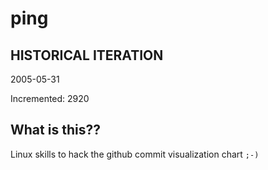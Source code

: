 # ping

## HISTORICAL ITERATION
2005-05-31

Incremented: 2920

## What is this?? 
Linux skills to hack the github commit visualization chart `;-)`
